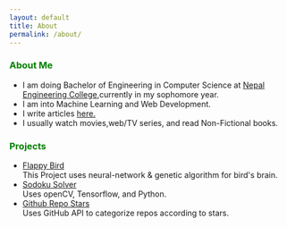 ```yaml
---
layout: default
title: About
permalink: /about/
---
```


<h3 style="color:green">About Me</h3>

<ul>
<li>I am doing Bachelor of Engineering in Computer Science at <a href="http://nec.edu.np/">Nepal Engineering College</a>,currently in my sophomore year.</li>
<li>I am into Machine Learning and Web Development.</li>
<li>I write articles <a href="https://rupeshgelal.com.np/blog/">here.</a> </li>
<li>I usually watch movies,web/TV series, and read Non-Fictional books.</li>
</ul>

<h3 style="color:green">Projects</h3>
<ul>
<li><a href="https://github.com/rgrupesh/Flappy-Bird-NN">Flappy Bird</a> </li>
This Project uses neural-network & genetic algorithm for bird's brain.<br>
<li><a href="https://github.com/rgrupesh/sudoku_solver_real_time">Sodoku Solver</a> </li>
Uses openCV, Tensorflow, and Python.
<li><a href="https://github.com/rgrupesh/GitHub-Repo-Stars">Github Repo Stars</a></li>
Uses GitHub API to categorize repos according to stars.
</ul>